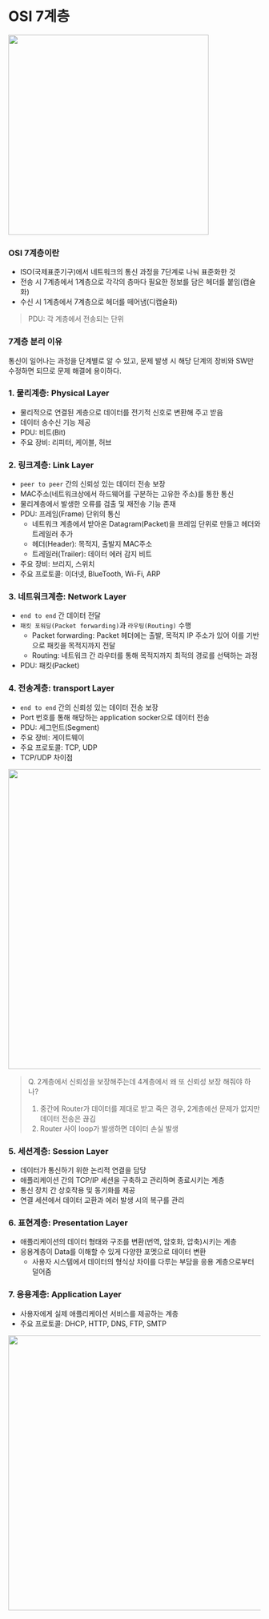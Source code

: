 # OSI 7계층
<img src="https://upload.wikimedia.org/wikipedia/commons/thumb/8/8d/OSI_Model_v1.svg/870px-OSI_Model_v1.svg.png" width="400" heigh="500"/> 

### OSI 7계층이란
* ISO(국제표준기구)에서 네트워크의 통신 과정을 7단계로 나눠 표준화한 것  
* 전송 시 7계층에서 1계층으로 각각의 층마다 필요한 정보를 담은 헤더를 붙임(캡슐화)   
* 수신 시 1계층에서 7계층으로 헤더를 떼어냄(디캡슐화)
> PDU: 각 계층에서 전송되는 단위

### 7계층 분리 이유
통신이 일어나는 과정을 단계별로 알 수 있고, 문제 발생 시 해당 단계의 장비와 SW만 수정하면 되므로 문제 해결에 용이하다.

### 1. 물리계층: Physical Layer 
* 물리적으로 연결된 계층으로 데이터를 전기적 신호로 변환해 주고 받음  
* 데이터 송수신 기능 제공
* PDU: 비트(Bit) 
* 주요 장비: 리피터, 케이블, 허브 

### 2. 링크계층: Link Layer
* `peer to peer` 간의 신뢰성 있는 데이터 전송 보장  
* MAC주소(네트워크상에서 하드웨어를 구분하는 고유한 주소)를 통한 통신  
* 물리계층에서 발생한 오류를 검출 및 재전송 기능 존재  
* PDU: 프레임(Frame) 단위의 통신
  * 네트워크 계층에서 받아온 Datagram(Packet)을 프레임 단위로 만들고 헤더와 트레일러 추가  
  * 헤더(Header):  목적지, 출발지 MAC주소  
  * 트레일러(Trailer):  데이터 에러 감지 비트  
* 주요 장비: 브리지, 스위치
* 주요 프로토콜: 이더넷, BlueTooth, Wi-Fi, ARP

### 3. 네트워크계층: Network Layer
* `end to end` 간 데이터 전달
* `패킷 포워딩(Packet forwarding)`과 `라우팅(Routing)` 수행
  * Packet forwarding: Packet 헤더에는 출발, 목적지 IP 주소가 있어 이를 기반으로 패킷을 목적지까지 전달
  * Routing: 네트워크 간 라우터를 통해 목적지까지 최적의 경로를 선택하는 과정
* PDU: 패킷(Packet)

### 4. 전송계층: transport Layer
* `end to end` 간의 신뢰성 있는 데이터 전송 보장
* Port 번호를 통해 해당하는 application socker으로 데이터 전송
* PDU: 세그먼트(Segment)
* 주요 장비: 게이트웨이
* 주요 프로토콜: TCP, UDP
* TCP/UDP 차이점
<img src="https://user-images.githubusercontent.com/50009240/178518649-d3f2dd86-3198-41fd-a058-6489de662d6f.png" width="600" heigh="400"/>   

> Q. 2계층에서 신뢰성을 보장해주는데 4계층에서 왜 또 신뢰성 보장 해줘야 하나?  
> 1) 중간에 Router가 데이터를 제대로 받고 죽은 경우, 2계층에선 문제가 없지만 데이터 전송은 끊김  
> 2) Router 사이 loop가 발생하면 데이터 손실 발생

### 5. 세션계층: Session Layer
* 데이터가 통신하기 위한 논리적 연결을 담당
* 애플리케이션 간의 TCP/IP 세션을 구축하고 관리하며 종료시키는 계층
* 통신 장치 간 상호작용 및 동기화를 제공
* 연결 세션에서 데이터 교환과 에러 발생 시의 복구를 관리

### 6. 표현계층: Presentation Layer
* 애플리케이션의 데이터 형태와 구조를 변환(번역, 암호화, 압축)시키는 계층
* 응용계층이 Data를 이해할 수 있게 다양한 포멧으로 데이터 변환
  * 사용자 시스템에서 데이터의 형식상 차이를 다루는 부담을 응용 계층으로부터 덜어줌

### 7. 응용계층: Application Layer
* 사용자에게 실제 애플리케이션 서비스를 제공하는 계층
* 주요 프로토콜: DHCP, HTTP, DNS, FTP, SMTP

<img src="https://user-images.githubusercontent.com/50009240/178475235-31729cc5-d509-42cf-b544-2b6c90ac1688.png" width="550" heigh="800"/> 
   









